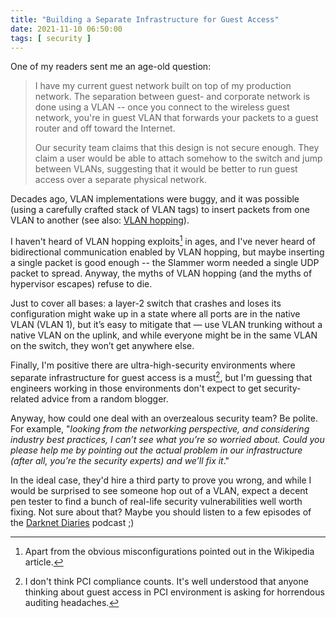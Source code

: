 ```yaml
---
title: "Building a Separate Infrastructure for Guest Access"
date: 2021-11-10 06:50:00
tags: [ security ]
---
```

One of my readers sent me an age-old question:

> I have my current guest network built on top of my production network. The separation between guest- and corporate network is done using a VLAN -- once you connect to the wireless guest network, you're in guest VLAN that forwards your packets to a guest router and off toward the Internet.
>
> Our security team claims that this design is not secure enough. They claim a user would be able to attach somehow to the switch and jump between VLANs, suggesting that it would be better to run guest access over a separate physical network.

Decades ago, VLAN implementations were buggy, and it was possible (using a carefully crafted stack of VLAN tags) to insert packets from one VLAN to another (see also: [VLAN hopping](https://en.wikipedia.org/wiki/VLAN_hopping)).
<!--more-->
I haven't heard of VLAN hopping exploits[^1] in ages, and I've never heard of bidirectional communication enabled by VLAN hopping, but maybe inserting a single packet is good enough -- the Slammer worm needed a single UDP packet to spread. Anyway, the myths of VLAN hopping (and the myths of hypervisor escapes) refuse to die.

[^1]: Apart from the obvious misconfigurations pointed out in the Wikipedia article.

Just to cover all bases: a layer-2 switch that crashes and loses its configuration might wake up in a state where all ports are in the native VLAN (VLAN 1), but it’s easy to mitigate that — use VLAN trunking without a native VLAN on the uplink, and while everyone might be in the same VLAN on the switch, they won’t get anywhere else.

Finally, I'm positive there are ultra-high-security environments  where separate infrastructure for guest access is a must[^2], but I'm guessing that engineers working in those environments don't expect to get security-related advice from a random blogger.

[^2]: I don't think PCI compliance counts. It's well understood that anyone thinking about guest access in PCI environment is asking for horrendous auditing headaches.

Anyway, how could one deal with an overzealous security team? Be polite. For example, "_looking from the networking perspective, and considering industry best practices, I can’t see what you’re so worried about. Could you please help me by pointing out the actual problem in our infrastructure (after all, you’re the security experts) and we’ll fix it_." 

In the ideal case, they'd hire a third party to prove you wrong, and while I would be surprised to see someone hop out of a VLAN, expect a decent pen tester to find a bunch of real-life security vulnerabilities well worth fixing. Not sure about that? Maybe you should listen to a few episodes of the [Darknet Diaries](https://darknetdiaries.com/) podcast ;)

